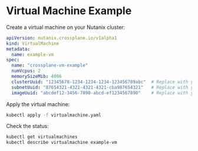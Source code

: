 # Virtual Machine Example

Create a virtual machine on your Nutanix cluster:

```yaml
apiVersion: nutanix.crossplane.io/v1alpha1
kind: VirtualMachine
metadata:
  name: example-vm
spec:
  name: "crossplane-vm-example"
  numVcpus: 2
  memorySizeMib: 4096
  clusterUuid: "12345678-1234-1234-1234-123456789abc"  # Replace with your cluster UUID
  subnetUuid: "87654321-4321-4321-4321-cba987654321"   # Replace with your subnet UUID  
  imageUuid: "abcdef12-3456-7890-abcd-ef1234567890"    # Replace with your image UUID
```

Apply the virtual machine:

```bash
kubectl apply -f virtualmachine.yaml
```

Check the status:

```bash
kubectl get virtualmachines
kubectl describe virtualmachine example-vm
```
